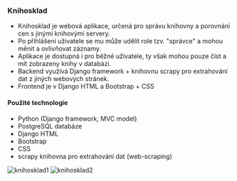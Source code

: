 ### Knihosklad

- Knihosklad je webová aplikace, určená pro správu knihovny a porovnání cen s jinými knihovými servery.
- Po přihlášení uživatele se mu může udělit role tzv. "správce" a mohou měnit a ovlivňovat záznamy.
- Aplikace je dostupná i pro běžné uživatele, ty však mohou pouze číst a mít zobrazeny knihy v databázi.
- Backend využívá Django framework + knihovnu scrapy pro extrahování dat z jiných webových stránek.
- Frontend je v Django HTML a Bootstrap + CSS

#### Použité technologie

- Python (Django framework, MVC model)
- PostgreSQL databáze
- Django HTML
- Bootstrap
- CSS
- scrapy knihovna pro extrahování dat (web-scraping)


![knihosklad1](https://github.com/Sejby/knihosklad_django/assets/62909099/0ccda4be-c975-456c-a67e-6b3ac7870294)
![knihosklad2](https://github.com/Sejby/knihosklad_django/assets/62909099/b48e346f-0302-4042-b35f-f656eaf56a3a)
